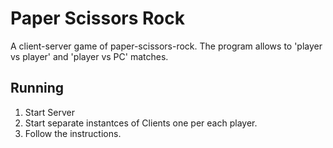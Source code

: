# Paper Scissors Rock
A client-server game of paper-scissors-rock. The program allows to 'player vs player' and 'player vs PC' matches. 

## Running
1. Start Server
2. Start separate instantces of Clients one per each player.
3. Follow the instructions.